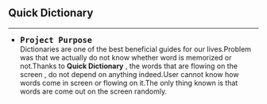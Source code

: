 <h2><b>Quick Dictionary</b></h2>
<hr \>

<ul type="square">
    <li style="font-family: monospace; font-size: large;">
    <b>Project Purpose</b></li>
    Dictionaries are one of the best beneficial guides for our lives.Problem was that we actually do not know whether word is memorized or not.Thanks to <b>Quick Dictionary</b> , the words that are flowing on the screen , do not depend on anything indeed.User cannot know how words come in screen or flowing on it.The only thing known is that words are come out on the screen randomly.
</ul>
